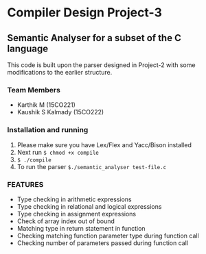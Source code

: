 # Compiler Design Project-3

## Semantic Analyser for a subset of the C language
This code is built upon the parser designed in Project-2 with some modifications to the earlier structure.

### Team Members
 - Karthik M (15CO221)
 - Kaushik S Kalmady (15CO222)

### Installation and running
 1. Please make sure you have Lex/Flex and Yacc/Bison installed
 2. Next run `$ chmod +x compile` 
 3. `$ ./compile`
 4. To run the parser `$./semantic_analyser test-file.c`


### FEATURES
 - Type checking in arithmetic expressions
 - Type checking in relational and logical expressions
 - Type checking in assignment expressions
 - Check of array index out of bound
 - Matching type in return statement in function
 - Checking matching function parameter type during function call
 - Checking number of parameters passed during function call
